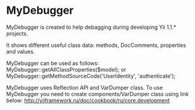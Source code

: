 # MyDebugger
MyDebugger is created to help debagging during developing Yii 1.1.* projects.

It shows different useful class data: methods, DocComments, properties and values.

MyDebugger can be used as follows:
MyDebugger::getAllClassProperties($model);
or
MyDebugger::getMethodSourceCode('UserIdentity', 'authenticate');

MyDebugger uses Reflection API and VarDumper class.
To use MyDebugger you need to create components/VarDumper class using link below:
http://yiiframework.ru/doc/cookbook/ru/core.development
